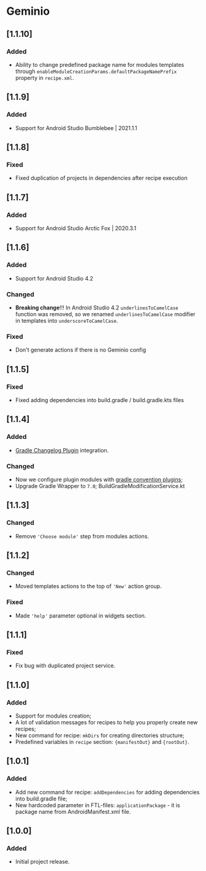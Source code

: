 # Geminio

## [1.1.10]
### Added
- Ability to change predefined package name for modules templates through 
`enableModuleCreationParams.defaultPackageNamePrefix` property in `recipe.xml`.

## [1.1.9]
### Added
- Support for Android Studio Bumblebee | 2021.1.1

## [1.1.8]
### Fixed
- Fixed duplication of projects in dependencies after recipe execution

## [1.1.7]
### Added
- Support for Android Studio Arctic Fox | 2020.3.1

## [1.1.6]
### Added
- Support for Android Studio 4.2

### Changed
- **Breaking change**!!! In Android Studio 4.2 `underlinesToCamelCase` function was removed, 
  so we renamed `underlinesToCamelCase` modifier in templates into `underscoreToCamelCase`. 
  
### Fixed
- Don't generate actions if there is no Geminio config 

## [1.1.5]
### Fixed
- Fixed adding dependencies into build.gradle / build.gradle.kts files

## [1.1.4]
### Added
- [Gradle Changelog Plugin](https://github.com/JetBrains/gradle-changelog-plugin) integration.

### Changed
- Now we configure plugin modules with [gradle convention plugins](https://docs.gradle.org/current/samples/sample_convention_plugins.html);
- Upgrade Gradle Wrapper to `7.0`;
  BuildGradleModificationService.kt
## [1.1.3]
### Changed
- Remove `'Choose module'` step from modules actions.

## [1.1.2]
### Changed
- Moved templates actions to the top of `'New'` action group.

### Fixed
- Made `'help'` parameter optional in widgets section.

## [1.1.1]
### Fixed
- Fix bug with duplicated project service.

## [1.1.0]
### Added
- Support for modules creation;
- A lot of validation messages for recipes to help you properly create new recipes;
- New command for recipe: `mkDirs` for creating directories structure;
- Predefined variables in `recipe` section: `{manifestOut}` and `{rootOut}`.

## [1.0.1]
### Added
- Add new command for recipe: `addDependencies` for adding dependencies into build.gradle file; 
- New hardcoded parameter in FTL-files: `applicationPackage` - it is package name from AndroidManifest.xml file.

## [1.0.0]
### Added
- Initial project release.
